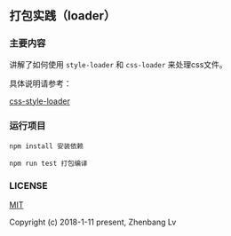 ## 打包实践（loader）

### 主要内容

讲解了如何使用 `style-loader` 和 `css-loader` 来处理css文件。

具体说明请参考：

[css-style-loader](https://github.com/lvzhenbang/webpack-learning/tree/master/doc/first/css-style-loader.md)


### 运行项目

```
npm install 安装依赖

npm run test 打包编译
```


### LICENSE

[MIT](https://opensource.org/licenses/MIT)

Copyright (c) 2018-1-11 present, Zhenbang Lv
